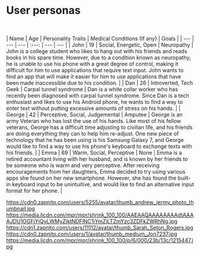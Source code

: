 # User personas

<br />

| Name | Age | Personality Traits | Medical Conditions (If any) | Goals |
| --- | --- | --- | :---: | --- | --- |
| John | 19 | Social, Energetic, Open | Neuropathy | John is a college student who likes to hang out with his friends and reads books in his spare time. However, due to a condition known as neuropathy, he is unable to use his phone with a great degree of control, making it difficult for him to use applications that require text input. John wants to find an app that will make it easier for him to use applications that have been made inaccessible due to his condition. |
| Dan | 26 | Introverted, Tech Geek | Carpal tunnel syndrome | Dan is a white collar worker who has recently been diagnosed with carpal tunnel syndrome. Since Dan is a tech enthusiast and likes to use his Android phone, he wants to find a way to enter text without putting excessive amounts of stress on his hands. |
| George | 42 | Perceptive, Social, Judgemental | Amputee | George is an army Veteran who has lost the use of his hands. Like most of his fellow veterans, George has a difficult time adjusting to civilian life, and his friends are doing everything they can to help him re-adjust. One new piece of technology that he has been using is his Samsung Galaxy 7, and George would like to find a way to use his phone's keyboard to exchange texts with his friends. |
| Emma | 69 | Warm, Social, Perceptive | None | Emma is a retired accountant living with her husband, and is known by her friends to be someone who is warm and very perceptive. After receiving encouragements from her daughters, Emma decided to try using various apps she found on her new smartphone. However, she has found the built-in keyboard input to be unintuitive, and would like to find an alternative input format for her phone. |



https://cdn0.zapnito.com/users/5255/avatar/thumb_andrew_jermy_photo_thumbnail.jpg
https://media.licdn.com/mpr/mpr/shrink_100_100/AAEAAQAAAAAAAAdtAAAAJDU1OGFiYjQyLWMyZjktNDFlNC1iYmZjLTZmYzc3ZDFkZWRhNg.jpg
https://cdn1.zapnito.com/users/11112/avatar/thumb_Sarah_Seton_Rogers.jpg
https://cdn0.zapnito.com/users/1/avatar/thumb_medium_Jon7237.jpg
https://media.licdn.com/mpr/mpr/shrink_100_100/p/6/000/23b/13c/1215447.jpg
